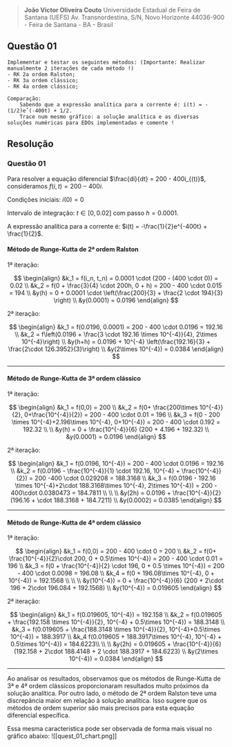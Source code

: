 > **João Victor Oliveira Couto**
> Universidade Estadual de Feira de Santana (UEFS)
> Av. Transnordestina, S/N, Novo Horizonte
> 44036-900 - Feira de Santana - BA - Brasil

## Questão 01

    Implementar e testar os seguintes métodos: (Importante: Realizar manualmente 2 iterações de cada método !)
    - RK 2a ordem Ralston;
    - RK 3a ordem clássico;
    - RK 4a ordem clássico;

    Comparação:
    	Sabendo que a expressão analítica para a corrente é: i(t) = -(1/2)eˆ(-400t) + 1/2.
    	Trace num mesmo gráfico: a solução analítica e as diversas soluções numéricas para EDOs implementadas e comente !

## Resolução

### Questão 01

Para resolver a equação diferencial $\frac{di}{dt} = 200 - 400i_{(t)}$, consideramos $f(i,t) = 200 - 400i$.

Condições iniciais: $i(0) = 0$

Intervalo de integração: $t \in [0, 0.02]$ com passo $h = 0.0001$.

A expressão analítica para a corrente é: $i(t) = -\frac{1}{2}e^{-400t} + \frac{1}{2}$.

#### Método de Runge-Kutta de 2ª ordem Ralston

1ª iteração:

$$
\begin{align}
&k_1 = f(i_n, t_n) = 0.0001 \cdot (200 - (400 \cdot 0)) = 0.02 \\
&k_2 = f(0 + \frac{3}{4} \cdot 200h, 0 + h) = 200 - 400 \cdot 0.015 = 194 \\
&y(h) = 0 + 0.0001 \cdot \left(\frac{200}{3} + \frac{2 \cdot 194}{3} \right) \\
&y(0.0001) = 0.0196
\end{align}
$$

2ª iteração:

$$
\begin{align}
&k_1 = f(0.0196, 0.0001) = 200 - 400 \cdot 0.0196 = 192.16 \\
&k_2 = f\left(0.0196 + \frac{3 \cdot 192.16 \times 10^{-4}}{4}, 2\times 10^{-4}\right) \\
&y(h+h) = 0.0196 + 10^{-4} \left(\frac{192.16}{3} + \frac{2\cdot 126.3952}{3}\right) \\
&y(2\times 10^{-4}) = 0.0384
\end{align}
$$

---

#### Método de Runge-Kutta de 3ª ordem clássico

1ª iteração:

$$
\begin{align}
&k_1 = f(0,0) = 200 \\
&k_2 = f(0+ \frac{200\times 10^{-4}}{2}, 0+\frac{10^{-4}}{2}) = 200 - 400 \cdot 0.01 = 196 \\
&k_3 = f(0 - 200 \times 10^{-4}+2.196\times 10^{-4}, 0+10^{-4}) = 200 - 400 \cdot 0.192 = 192.32 \\
\\
&y(h) = 0 + \frac{10^{-4}}{6} (200 + 4.196 + 192.32) \\
&y(0.0001) = 0.0196
\end{align}
$$

2ª iteração:

$$
\begin{align}
&k_1 = f(0.0196, 10^{-4}) = 200 - 400 \cdot 0.0196 = 192.16 \\
&k_2 = f(0.0196 - \frac{10^{-4}}{1} \cdot 192.16, 10^{-4} + \frac{10^{-4}}{2}) = 200 -400 \cdot 0.029208 = 188.3168 \\
&k_3 = f(0.0196 - 192.16 \times 10^{-4}+2\cdot 188.3168\times 10^{-4}, 2\times 10^{-4}) = 200 - 400\cdot 0.0380473 = 184.7811 \\
\\
\\
&y(2h) = 0.0196 + \frac{10^{-4}}{2} (196.16 + \cdot 188.3168 + 184.7211) \\
&y(0.0002) = 0.0385
\end{align}
$$

---

#### Método de Runge-Kutta de 4ª ordem clássico

1ª iteração:

$$
\begin{align}
&k_1 = f(0,0) = 200 - 400 \cdot 0 = 200 \\
&k_2 = f(0+ \frac{10^{-4}}{2}\cdot 200, 0 + 0.5\times 10^{-4}) = 200 - 400 \cdot 0.01 = 196 \\
&k_3 = f(0 + \frac{10^{-4}}{2} \cdot 196, 0 + 0.5 \times 10^{-4}) = 200 - 400 \cdot 0.0098 = 196.08 \\
&k_4 = f(0 + 196.08\times 10^{-4}, 0 + 10^{-4}) = 192.1568 \\
\\
\\
&y(10^{-4}) = 0 + \frac{10^{-4}}{6} (200 + 2\cdot 196 + 2\cdot 196.084 + 192.1568) \\
&y(10^{-4}) = 0.019605
\end{align}
$$

2ª iteração:

$$
\begin{align}
&k_1 = f(0.019605, 10^{-4}) = 192.158 \\
&k_2 = f(0.019605 + \frac{192.158 \times 10^{-4}}{2}, 10^{-4} + 0.5\times 10^{-4}) = 188.3148 \\
&k_3 = f(0.019605 + \frac{188.3148 \times 10^{-4}}{2}, 10^{-4}+0.5\times 10^{-4}) = 188.3917 \\
&k_4 f(0.019605 + 188.3917\times 10^{-4}, 10^{-4} + 0.5\times 10^{-4}) = 184.6223\\
\\
\\
&y(2h) = 0.019605 + \frac{10^{-4}}{6}(192.158 + 2\cdot 188.4148 + 2 \cdot 188.3917 + 184.6223) \\
&y(2\times 10^{-4}) = 0.0384
\end{align}
$$

---

Ao analisar os resultados, observamos que os métodos de Runge-Kutta de 3ª e 4ª ordem clássicos proporcionaram resultados muito próximos da solução analítica. Por outro lado, o método de 2ª ordem Ralston teve uma discrepância maior em relação à solução analítica. Isso sugere que os métodos de ordem superior são mais precisos para esta equação diferencial específica.

Essa mesma caracteristica pode ser observada de forma mais visual no gráfico abaixo:
![[quest_01_chart.png]]
